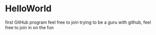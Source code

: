 # HelloWorld
first GitHub program
feel free to join
trying to be a guru with github, feel free to join in on the fun
